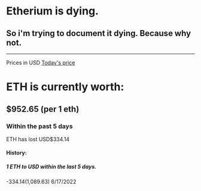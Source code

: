 # Etherium is dying.
## So i'm trying to document it dying. Because why not.
---

Prices in USD
[Today's price](https://justodaya.github.io/noether/today)

# ETH is currently worth:
## $952.65 (per 1 eth)

### Within the past 5 days
ETH has lost USD$334.14

#### History:
##### 1 ETH to USD within the last 5 days.
-$334.14 ($1,089.63) 6/17/2022
